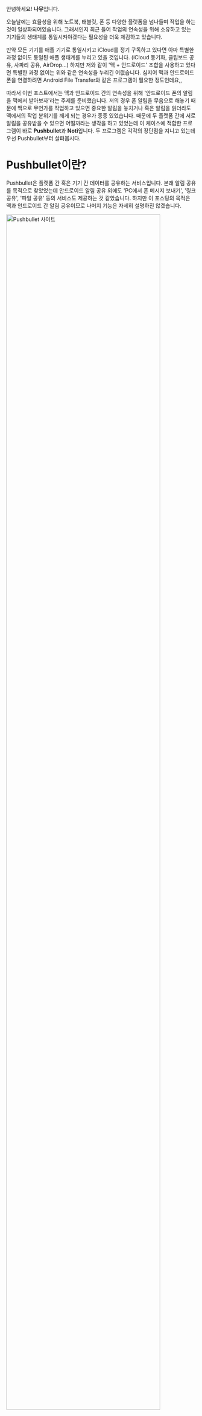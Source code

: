 안녕하세요! **나무**입니다.

오늘날에는 효율성을 위해 노트북, 태블릿, 폰 등 다양한 플랫폼을 넘나들며 작업을 하는 것이 일상화되어있습니다. 그래서인지 최근 들어 작업의 연속성을 위해 소유하고 있는 기기들의 생태계를 통일시켜야겠다는 필요성을 더욱 체감하고 있습니다.

만약 모든 기기를 애플 기기로 통일시키고 iCloud를 정기 구독하고 있다면 아마 특별한 과정 없이도 통일된 애플 생태계를 누리고 있을 것입니다. <extra>(iCloud 동기화, 클립보드 공유, 사파리 공유, AirDrop...)</extra> 하지만 저와 같이 '맥 + 안드로이드' 조합을 사용하고 있다면 특별한 과정 없이는 위와 같은 연속성을 누리긴 어렶습니다. 심지어 맥과 안드로이드 폰을 연결하려면 Android File Transfer와 같은 프로그램이 필요한 정도인데요,,

따라서 이번 포스트에서는 맥과 안드로이드 간의 연속성을 위해 '안드로이드 폰의 알림을 맥에서 받아보자'라는 주제를 준비했습니다. 저의 경우 폰 알림을 무음으로 해놓기 때문에 맥으로 무언가를 작업하고 있으면 중요한 알림을 놓치거나 혹은 알림을 읽더라도 맥에서의 작업 분위기를 깨게 되는 경우가 종종 있었습니다. 때문에 두 플랫폼 간에 서로 알림을 공유받을 수 있으면 어떨까라는 생각을 하고 있었는데 이 케이스에 적합한 프로그램이 바로 **Pushbullet**과 **Noti**입니다. 두 프로그램은 각각의 장단점을 지니고 있는데 우선 Pushbullet부터 살펴봅시다.

# Pushbullet이란?

Pushbullet은 플랫폼 간 혹은 기기 간 데이터를 공유하는 서비스입니다. 본래 알림 공유를 목적으로 찾았었는데 안드로이드 알림 공유 외에도 'PC에서 폰 메시지 보내기', '링크 공유', '파일 공유' 등의 서비스도 제공하는 것 같았습니다. 하지만 이 포스팅의 목적은 맥과 안드로이드 간 알림 공유이므로 나머지 기능은 자세히 설명하진 않겠습니다.

<img src="1.png" width="90%" alt="Pushbullet 사이트"/>

[Pushbullet 사이트](https://www.pushbullet.com/)에 접속해보면 Pushbullet은 두 가지 OS (Android, Windows)와 두 가지 브라우저 (Chrome, Firefox)를 지원한다는 것을 확인할 수 있습니다.

> "어? 맥OS는 지원한다고 안 나와있는데요?"

사실 Pushbullet은 맥OS에서 프로그램으로 지원되지 않습니다. 대신 **Chrome 확장 플러그인**과 **Firefox 애드온**을 지원합니다. 즉, Pushbullet을 웹 브라우저 플러그인으로 설치해 안드로이드 폰의 알림을 웹 브라우저 알림으로 수신받는 방식입니다. 과거에는 Pushbullet이 Safari용 Extension으로도 존재했던 것 같은데 현재는 애플 정책으로 인해 지원하지 않습니다.

> "그럼 Chrome이나 Firefox가 항상 켜져있어야하네요?"

네, 웹 브라우저가 항상 켜져있어야 합니다. 특히 더 이상 Safari용 Extension은 지원하지 않으므로 Safari를 주력으로 사용한다면 다소 불편할 수 있습니다. (하지만 이 역시 해결하는 방법이 있으므로 게시물을 끝까지 봐주세요!)

그럼 본격적으로 Pushbullet을 설치해보겠습니다.

# Pushbullet 설치하기

1. 우선 [Pushbullet 사이트](https://www.pushbullet.com/)에 접속해 계정을 생성해줍니다. 저는 Google 계정을 이용해 진행하였습니다.

<img src="2.png" width="90%" alt="Pushbullet 계정 등록"/>

2. 생성을 마치고 해당 계정으로 로그인하면 아래와 같은 화면을 볼 수 있습니다.저는 이미 사용하는 중이라 초기 설정을 마친 상태이지만 처음 시작했다면 순서를 따라 초기 설정을 완료해야합니다.

<img src="3.png" width="90%" alt="Pushbullet 초기 설정"/>

3. 초기 설정을 따라 우선 안드로이드 폰에 Pushbullet 앱을 설치합니다.

<img src="4.png" src2="5.png" width="56.8%" width2="33.2%" alt="Pushbullet 앱 설치 (Play 스토어)"/>

4. 이어서 맥에도 브라우저 아이콘을 눌러 Chrome 웹스토어 또는 Firefox Addon 스토어를 통해 Pushbullet을 설치해줍니다. 저는 Chrome 웹스토어를 이용해 진행하였습니다.

<img src="6.png" src2="7.png" width="26.5%" width2="63.5%" alt="Pushbullet 확장 프로그램 설치 (Chrome 웹 스토어)"/>

5. 방금 설치한 앱과 확장 프로그램 모두 생성했었던 계정으로 로그인해줍니다.

<img src="8.png" src2="9.png" width="67.5%" width2="22.5%" alt="Pushbullet 실행화면 (좌 : 맥 / 우 : 안드로이드)"/>

6. 마지막으로 Pushbullet 앱의 '미러링' 탭에 있는 알림 미러링을 활성화합니다.

<img src="10.png" width="40%" alt="Pushbullet 앱"/>

# Pushbullet 이용하기

지금까지 Pushbullet을 안드로이드 폰과 맥에 설치해 알림을 받기 위한 준비 과정을 모두 마쳤습니다. 이제 안드로이드 폰의 알림을 맥에서 받을 수 있습니다.

정말 잘 받아지는지 테스트하기 위해 '테스트 알림 보내기'를 눌러볼까요?

<img src="11.png" src2="12.png" width="24%" width2="66%" alt="Pushbullet 테스트 (좌 : 안드로이드 / 우 : 맥)"/>

다행히 잘 작동하네요!

참고로 Pushbullet앱에서 알림을 보내고 싶은 앱을 선택할 수 있어 카카오톡이나 메신저와 같이 이미 맥용으로 존재하는 프로그램들은 선택 해제해 알림이 중복될 수 있는 것을 방지할 수 있습니다. 이제 맥으로 작업하다가 폰 알림을 확인하기 위해 수시로 집중을 깨야하는 일은 없어지겠네요.

하지만 이 방법은 분명히 문제점이 존재합니다.
1. 맥에서 알림을 받기 위해 Chrome 또는 Firefox가 항상 켜져있어야한다.
2. Safari만을 사용하고 있다면 단순히 알림을 받기 위해 추가로 브라우저를 켜는 것은 리소스 낭비이다.
3. 알림을 받을 때 크롬 아이콘과 함께 내용이 구분되어 있지 않아 알림 가독성이 좋지 않다.

잠깐! 개요에서 Pushbullet 외에도 Noti라는 프로그램도 있다고 소개했었죠? 바로 Noti를 통해 이를 해결할 수 있습니다.

# Noti란?

Noti는 Pushbullet의 문제점을 해결하기 위해 탄생한 맥용 프로그램입니다. 기본적으로 Pushbullet의 계정을 이용하지만 브라우저 플러그인을 사용하지 않기 때문에 Chrome, Firefox와 같은 웹브라우저가 상시 켜져있을 필요가 없습니다. 특히 맥의 native 알림 시스템을 이용하기 때문에 더 깔끔하게 알림을 받을 수 있습니다.

<img src="13.png" width="90%" alt="Noti 홈페이지"/>

이 때 Noti는 사이트 소개에 따라 Pushbullet의 알림 기능만 사용할 수 있습니다. 비록 이 프로그램을 이용해서 Pushbullet의 더 다양한 기능을 사용할 수 없다는 것이 아쉽긴 하지만 저희의 목적은 일단 알림 공유이므로 저희의 갈증은 충분히 해소해줄 수 있을 것 같습니다.

그렇다면 다시 처음으로 돌아가서 Noti를 설치해봅시다.

# Noti 설치하기

1. 우선 알림 중복을 방지하기 위해 기존에 설치했던 Pushbullet 웹 확장 플러그인은 제거해줍니다. 물론 폰에 설치했던 Pushbullet 앱은 그대로 남겨둡니다.
2. [Noti 사이트](noti.center/)에서 DOWNLOAD (.DMG)를 눌러 개발자의 깃허브에 접속한 후 프로그램을 다운로드받습니다. 포스트 작성일 기준 <extra>(2020년 9월 15일)</extra>으로 0.3.2이 최신 버전이며 Noti.dmg를 눌러 진행할 수 있습니다.

    <img src="14.png" width="90%" alt="Noti 다운로드"/>

3. 다운로드 받은 Noti를 설치하고 맥 상단바에 뜬 Noti 아이콘을 눌러 기존에 생성했던 Pushbullet 계정으로 로그인합니다.

    <img src="15.png" width="40%" alt="Noti 아이콘"/>

# Noti 이용하기

이제 Noti를 이용해 맥에서 폰 알림을 받기 위한 준비 과정을 모두 마쳤습니다. 역시 잘 작동하는지 확인하기 위해 Pushbullet 앱에서 테스트 알림을 보내볼까요?

<img src="16.png" src2="17.png" width="18.8%" width2="71.2%" alt="Noti 테스트 (좌 : 안드로이드 / 우 : 맥)"/>

마찬가지로 아주 잘 작동하네요!

기존 Pushbullet 알림에 비해서 알림 제목, 알림 내용이 분리되어 나타나고 아이콘 역시 크롬 아이콘이 아닌 실제 앱의 아이콘을 보여주니 알림 가독성이 매우 좋아졌다는 것을 확인할 수 있습니다. 또한 Chrome이나 Firefox를 상시 켜둬야하는 필요도 없으니 사용하기도 훨씬 편해졌습니다.

물론 Noti 역시 두 가지 불편한 점이 존재합니다.

1. Pushbullet의 공식 앱이 아니기 때문에 언제 지원이 끊길지 아무도 장담을 못합니다. (github 커밋 기록에 따르면 2018년에서 업데이트가 끊긴 상태입니다. 하지만 일단은 포스트 수정일 <extra>(2021년 1월 31일)</extra>을 기준으로 macOS Catalina와 Big sur에서는 정상 작동함을 확인하였습니다.)
2. 맥을 sleep상태에서 다시 깨웠을 때 때때로 Noti서비스가 제대로 켜지지 않을 때가 있습니다. (아마 대부분의 맥북 사용자분들이 맥 전원을 끄지 않고 단순히 덮은 상태로 냅두실텐데 이 경우 다소 불편함이 있을 수 있습니다.)

# 마치며

지금까지 맥-안드로이드 간 알림을 공유하는 방법으로 Pushbullet, Noti를 소개하였습니다.

정리하자면 안정성을 더 중요시하시는 분들은 Pushbullet 공식 플러그인을 사용하시는 것을 추천드리고 사용성을 더 중요시하시는 분들은 Noti를 사용하시는 것을 더 추천드립니다. 개인적으로는 Noti의 장점이 더 크게 다가와 Noti를 사용하는 중입니다.

이외에도 같은 와이파이 내에서 안드로이드 폰의 알림을 맥과 공유하는 KDE Connect라는 프로그램도 존재하는데 역시 괜찮은 프로그램이니 꼭 계정을 이용하고 싶지 않다면 한 번 사용해보시는 것도 추천드립니다. 하지만 어떠한 프로그램을 사용하느냐와 상관없이 위와 같은 프로그램을 통해 폰의 알림을 맥에서 확인할 수 있으니까 작업의 효율성이 늘어났다는 느낌을 크게 받을 수 있었습니다.

혹시 맥-안드로이드 사용자이고 그렇지만 연속성을 포기하고 싶지 않다면 이와 같이 알림만이라도 공유해보면 어떨까요?

지금까지 나무였습니다. 다음 게시물에서 봐요!
